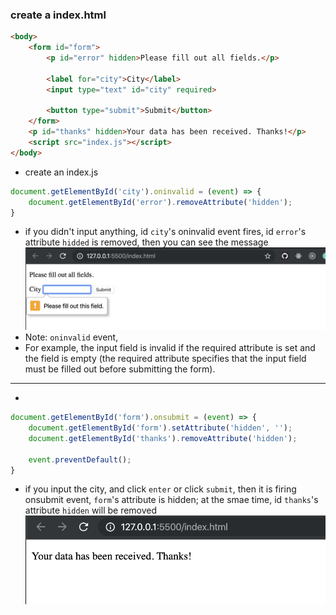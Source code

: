 ### create a index.html
```html
<body>
    <form id="form">
        <p id="error" hidden>Please fill out all fields.</p>
      
        <label for="city">City</label>
        <input type="text" id="city" required>
      
        <button type="submit">Submit</button>
    </form>
    <p id="thanks" hidden>Your data has been received. Thanks!</p>
    <script src="index.js"></script>
</body>
```
- create an index.js
```js
document.getElementById('city').oninvalid = (event) => {
    document.getElementById('error').removeAttribute('hidden');
}
```
- if you didn't input anything, id `city`'s oninvalid event fires, id `error`'s attribute `hidded` is removed, then you can see the message
![](img/2019-12-30-12-33-51.png)
- Note: `oninvalid` event,
- For example, the input field is invalid if the required attribute is set and the field is empty (the required attribute specifies that the input field must be filled out before submitting the form).
---
-
```js
document.getElementById('form').onsubmit = (event) => {
    document.getElementById('form').setAttribute('hidden', '');
    document.getElementById('thanks').removeAttribute('hidden');

    event.preventDefault();
}
```
- if you input the city, and click `enter` or click `submit`, then it is firing onsubmit event, `form`'s attribute is hidden; at the smae time, id `thanks`'s attribute `hidden` will be removed
![](img/2019-12-30-12-47-53.png)